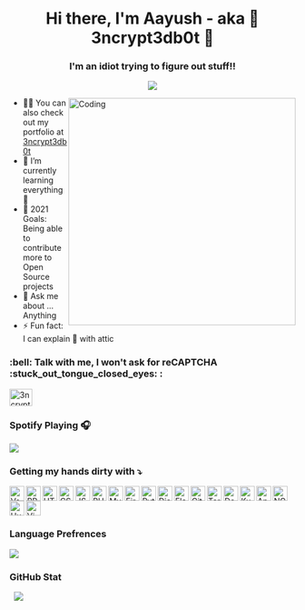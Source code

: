 <h1 align="center">Hi there, I'm Aayush - aka  🤖 3ncrypt3db0t 👋 </h1>
<h3 align="center">I'm an idiot trying to figure out stuff!!</h3>

<p align="center"> 
  <img src="https://komarev.com/ghpvc/?username=3ncrypt3db0t&label=Profile%20views&color=129e00&style=plastic"> 
</p>
<img align="right" alt="Coding" width="400" src="https://cdn.dribbble.com/users/2646423/screenshots/5507196/computer.gif">

- 👨‍💻 You can also check out my portfolio at [3ncrypt3db0t](https://3ncrypt3db0t.github.io/)
- 🌱 I’m currently learning everything 🤣
- 🥅 2021 Goals: Being able to contribute more to Open Source projects
- 💬 Ask me about ... Anything
- ⚡ Fun fact: I can explain 🎨 with attic 

<h3 align="left">:bell: Talk with me, I won't ask for reCAPTCHA  :stuck_out_tongue_closed_eyes: :</h3>
<p align="left">
<a href="https://t.me/ID10TIRL" target="blank"><img align="center" src="https://cutt.ly/oxXpN8a" alt="3ncrypt3db0t" height="30" width="40" /></a>
</p>

### Spotify Playing 🎧
<p align="left">
  <img src="https://now-playing-codestackr.vercel.app/api/spotify-playing">
</p>

###  Getting my hands dirty with ⤵️ 

<img align="left" alt="VsCode" width="26px" src="https://kutt.it/QeLoxz" target="_blank" />
<img align="left" alt="RPM" width="26px" src="https://cutt.ly/gxNrtQL" target="_blank" />
<img align="left" alt="HTML" width="26px" src="https://cutt.ly/gxZK0xn" target="_blank" />
<img align="left" alt="CSS" width="26px" src="https://cutt.ly/gxZK4uO" target="_blank" />
<img align="left" alt="JS" width="26px" src="https://cutt.ly/ZxXyOXD" target="_blank" />
<img align="left" alt="PHP" width="26px" src="https://cutt.ly/9xXYLIB" target="_blank" />
<img align="left" alt="MySQL" width="26px" src="https://cutt.ly/yxZLSlx" target="_blank" />
<img align="left" alt="Firebase" width="26px" src="https://cutt.ly/qxXwfa7" target="_blank" />
<img align="left" alt="Python" width="26px" src="https://cutt.ly/nxZLKFZ" target="_blank" />
<img align="left" alt="Django" width="26px" src="https://cutt.ly/WxXqBWa" target="_blank" />
<img align="left" alt="Flask" width="26px" src="https://cutt.ly/kxXTrqu" target="_blank" />
<img align="left" alt="Git" width="26px" src="https://cutt.ly/WxXyoqA" target="_blank" />
<img align="left" alt="Terminal" width="26px" src="https://cutt.ly/JxXRYC8" target="_blank" />
<img align="left" alt="Docker" width="26px" src="https://cutt.ly/9xXwTnU" target="_blank" />
<img align="left" alt="Kubernetes" width="26px" src="https://cutt.ly/oxXwMM8" target="_blank" />
<img align="left" alt="Ansible" width="26px" src="https://cutt.ly/GxNudzX" target="_blank" />
<img align="left" alt="NGNIX" width="26px" src="https://cutt.ly/BxXrv3e" target="_blank" />
<img align="left" alt="Hugo" width="26px" src="https://cutt.ly/9xXyxcl" target="_blank" />
<img align="left" alt="Vim" width="26px" src="https://cutt.ly/BxNtnu9" target="_blank" />

<br/>
<br/>
<br/>


### Language Prefrences
<p align="left">
  <img src="https://github-readme-stats.vercel.app/api/top-langs?username=3ncrypt3db0t&show_icons=true&locale=en&layout=compact">
</p>

### GitHub Stat
<p align="left">&nbsp;
  <img src="https://github-readme-stats.vercel.app/api?username=3ncrypt3db0t&show_icons=true&locale=en">
</p>


